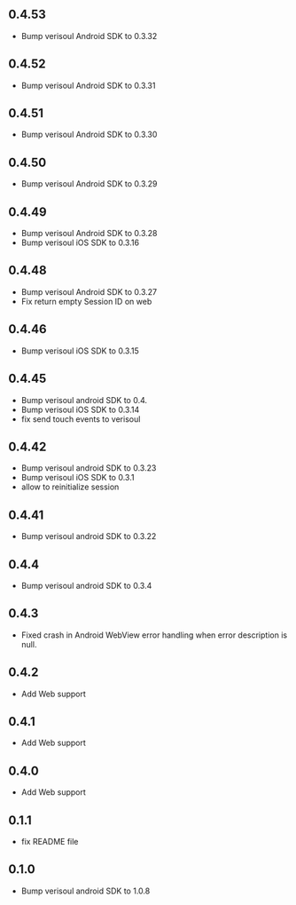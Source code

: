 ## 0.4.53
* Bump verisoul Android SDK to 0.3.32
## 0.4.52
* Bump verisoul Android SDK to 0.3.31
## 0.4.51
* Bump verisoul Android SDK to 0.3.30
## 0.4.50
* Bump verisoul Android SDK to 0.3.29
## 0.4.49
* Bump verisoul Android SDK to 0.3.28
* Bump verisoul iOS SDK to 0.3.16
## 0.4.48
* Bump verisoul Android SDK to 0.3.27
* Fix return empty Session ID on web
## 0.4.46
* Bump verisoul iOS SDK to 0.3.15
## 0.4.45
* Bump verisoul android SDK to 0.4.
* Bump verisoul iOS SDK to 0.3.14
* fix send touch events to verisoul
## 0.4.42
* Bump verisoul android SDK to 0.3.23
* Bump verisoul iOS SDK to 0.3.1
* allow to reinitialize session
## 0.4.41
* Bump verisoul android SDK to 0.3.22
## 0.4.4
* Bump verisoul android SDK to 0.3.4
## 0.4.3
* Fixed crash in Android WebView error handling when error description is null.
## 0.4.2
* Add Web support
## 0.4.1
* Add Web support
## 0.4.0
* Add Web support
## 0.1.1
* fix README file

## 0.1.0
* Bump verisoul android SDK to 1.0.8
